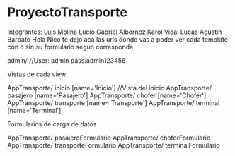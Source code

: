 # ProyectoTransporte

Integrantes: Luis Molina
             Lucio Gabriel Albornoz
             Karol Vidal
             Lucas Agustin Barbato
Hola Nico te dejo aca las urls donde vas a poder ver cada template con o sin su formulario segun corresponda

admin/     //User: admin pass:admin123456

Vistas de cada view

AppTransporte/ inicio [name='Inicio'] //Vista del inicio
AppTransporte/ pasajero [name='Pasajero']
AppTransporte/ chofer [name='Chofer']
AppTransporte/ transporte [name='Transporte']
AppTransporte/ terminal [name='Terminal']


Formularios de carga de datos 

AppTransporte/ pasajeroFormulario
AppTransporte/ choferFormulario
AppTransporte/ transporteFormulario
AppTransporte/ terminalFormulario
